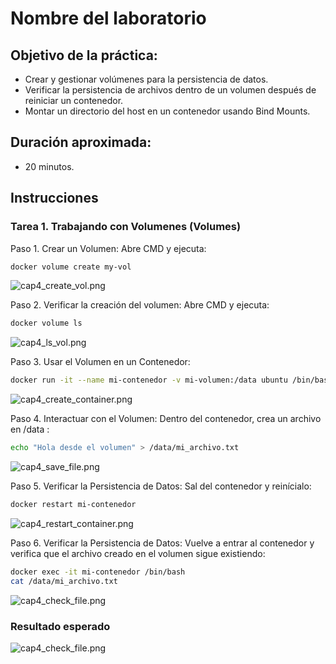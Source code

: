 # Nombre del laboratorio 

## Objetivo de la práctica:
- Crear y gestionar volúmenes para la persistencia de datos.
- Verificar la persistencia de archivos dentro de un volumen después de reiniciar un contenedor.
- Montar un directorio del host en un contenedor usando Bind Mounts.

## Duración aproximada:
- 20 minutos.

## Instrucciones 

### Tarea 1. Trabajando con Volumenes (Volumes)
Paso 1. Crear un Volumen: Abre CMD y ejecuta:
```bash
docker volume create my-vol
```
![cap4_create_vol.png](../images/Capitulo4/cap4_create_vol.png)

Paso 2. Verificar la creación del volumen: Abre CMD y ejecuta:
```bash
docker volume ls
```
![cap4_ls_vol.png](../images/Capitulo4/cap4_ls_vol.png)

Paso 3. Usar el Volumen en un Contenedor:
```bash
docker run -it --name mi-contenedor -v mi-volumen:/data ubuntu /bin/bash
```

![cap4_create_container.png](../images/Capitulo4/cap4_create_container.png)

Paso 4. Interactuar con el Volumen: Dentro del contenedor, crea un archivo en /data :
```bash
echo "Hola desde el volumen" > /data/mi_archivo.txt
```

![cap4_save_file.png](../images/Capitulo4/cap4_save_file.png)

Paso 5. Verificar la Persistencia de Datos: Sal del contenedor y reinícialo:

```bash
docker restart mi-contenedor
```
![cap4_restart_container.png](../images/Capitulo4/cap4_restart_container.png)

Paso 6. Verificar la Persistencia de Datos: Vuelve a entrar al contenedor y verifica que el archivo creado en el volumen sigue existiendo:
```bash
docker exec -it mi-contenedor /bin/bash
cat /data/mi_archivo.txt
```
![cap4_check_file.png](../images/Capitulo4/cap4_check_file.png)

### Resultado esperado
![cap4_check_file.png](../images/Capitulo4/cap4_check_file.png)